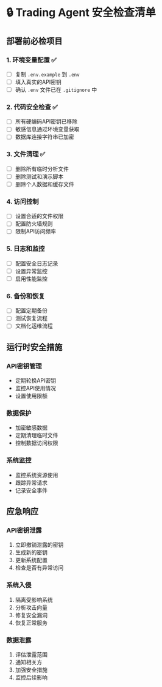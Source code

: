 
# 🔒 Trading Agent 安全检查清单

## 部署前必检项目

### 1. 环境变量配置 ✅
- [ ] 复制 `.env.example` 到 `.env`
- [ ] 填入真实的API密钥
- [ ] 确认 `.env` 文件已在 `.gitignore` 中

### 2. 代码安全检查 ✅
- [ ] 所有硬编码API密钥已移除
- [ ] 敏感信息通过环境变量获取
- [ ] 数据库连接字符串已加密

### 3. 文件清理 ✅
- [ ] 删除所有临时分析文件
- [ ] 删除测试和演示脚本
- [ ] 删除个人数据和缓存文件

### 4. 访问控制
- [ ] 设置合适的文件权限
- [ ] 配置防火墙规则
- [ ] 限制API访问频率

### 5. 日志和监控
- [ ] 配置安全日志记录
- [ ] 设置异常监控
- [ ] 启用性能监控

### 6. 备份和恢复
- [ ] 配置定期备份
- [ ] 测试恢复流程
- [ ] 文档化运维流程

## 运行时安全措施

### API密钥管理
- 定期轮换API密钥
- 监控API使用情况
- 设置使用限额

### 数据保护
- 加密敏感数据
- 定期清理临时文件
- 控制数据访问权限

### 系统监控
- 监控系统资源使用
- 跟踪异常请求
- 记录安全事件

## 应急响应

### API密钥泄露
1. 立即撤销泄露的密钥
2. 生成新的密钥
3. 更新系统配置
4. 检查是否有异常访问

### 系统入侵
1. 隔离受影响系统
2. 分析攻击向量
3. 修复安全漏洞
4. 恢复正常服务

### 数据泄露
1. 评估泄露范围
2. 通知相关方
3. 加强安全措施
4. 监控后续影响
